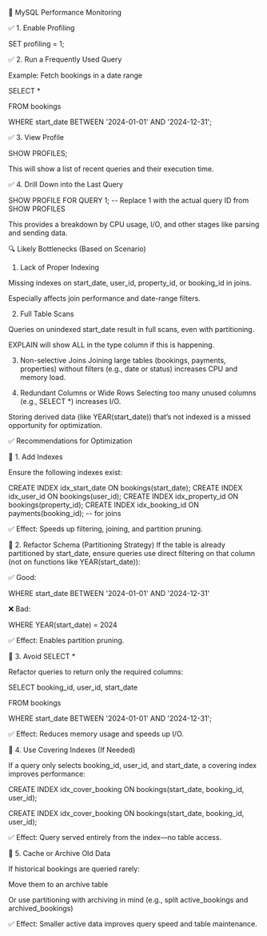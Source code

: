 🧪 MySQL Performance Monitoring

✅ 1. Enable Profiling

SET profiling = 1;

✅ 2. Run a Frequently Used Query

Example: Fetch bookings in a date range

SELECT * 

FROM bookings 

WHERE start_date BETWEEN '2024-01-01' AND '2024-12-31';

✅ 3. View Profile

SHOW PROFILES;

This will show a list of recent queries and their execution time.

✅ 4. Drill Down into the Last Query

SHOW PROFILE FOR QUERY 1;  -- Replace 1 with the actual query ID from SHOW PROFILES

This provides a breakdown by CPU usage, I/O, and other stages like parsing and sending data.

🔍 Likely Bottlenecks (Based on Scenario)

1. Lack of Proper Indexing

  Missing indexes on start_date, user_id, property_id, or booking_id in joins.

Especially affects join performance and date-range filters.

2. Full Table Scans

  Queries on unindexed start_date result in full scans, even with partitioning.

EXPLAIN will show ALL in the type column if this is happening.

3. Non-selective Joins
  Joining large tables (bookings, payments, properties) without filters (e.g., date or status) increases CPU and memory load.

4. Redundant Columns or Wide Rows
  Selecting too many unused columns (e.g., SELECT *) increases I/O.

Storing derived data (like YEAR(start_date)) that’s not indexed is a missed opportunity for optimization.

✅ Recommendations for Optimization

🔹 1. Add Indexes

Ensure the following indexes exist:

CREATE INDEX idx_start_date ON bookings(start_date);
CREATE INDEX idx_user_id ON bookings(user_id);
CREATE INDEX idx_property_id ON bookings(property_id);
CREATE INDEX idx_booking_id ON payments(booking_id);  -- for joins

✅ Effect: Speeds up filtering, joining, and partition pruning.

🔹 2. Refactor Schema (Partitioning Strategy)
If the table is already partitioned by start_date, ensure  queries use direct filtering on that column (not on functions like YEAR(start_date)):

✅ Good:

WHERE start_date BETWEEN '2024-01-01' AND '2024-12-31'

❌ Bad:

WHERE YEAR(start_date) = 2024

✅ Effect: Enables partition pruning.

🔹 3. Avoid SELECT *

Refactor queries to return only the required columns:

SELECT booking_id, user_id, start_date

FROM bookings

WHERE start_date BETWEEN '2024-01-01' AND '2024-12-31';

✅ Effect: Reduces memory usage and speeds up I/O.

🔹 4. Use Covering Indexes (If Needed)

If a query only selects booking_id, user_id, and start_date, a covering index improves performance:

CREATE INDEX idx_cover_booking ON bookings(start_date, booking_id, user_id);

CREATE INDEX idx_cover_booking ON bookings(start_date, booking_id, user_id);

✅ Effect: Query served entirely from the index—no table access.

🔹 5. Cache or Archive Old Data

If historical bookings are queried rarely:

Move them to an archive table

Or use partitioning with archiving in mind (e.g., split active_bookings and archived_bookings)

✅ Effect: Smaller active data improves query speed and table maintenance.


